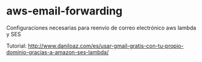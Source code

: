 # aws-email-forwarding
Configuraciones necesarias para reenvio de correo electrónico aws lambda y SES

Tutorial:
http://www.daniloaz.com/es/usar-gmail-gratis-con-tu-propio-dominio-gracias-a-amazon-ses-lambda/
